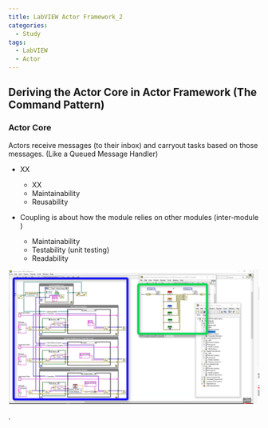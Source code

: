 ```yaml
---
title: LabVIEW Actor Framework_2
categories:
  - Study
tags:
  - LabVIEW
  - Actor
---
```

## Deriving the Actor Core in Actor Framework (The Command Pattern)

### Actor Core

Actors receive messages (to their inbox) and carryout tasks based on those messages. (Like a Queued Message Handler)

* XX
    * XX
    * Maintainability
    * Reusability


* Coupling is about how the module relies on other modules (inter-module )
    * Maintainability
    * Testability (unit testing)
    * Readability

<p align="center"> <img src="/assets/images/LabVIEW Actor Framework/1/Modular Structure.png"> </p>
.
